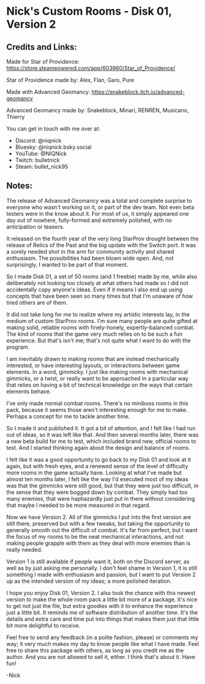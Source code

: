 Nick's Custom Rooms - Disk 01, Version 2
========================================

Credits and Links:
------------------

Made for Star of Providence:
https://store.steampowered.com/app/603960/Star_of_Providence/

Star of Providence made by:
Alex, Flan, Garo, Pure

Made with Advanced Geomancy:
https://snakeblock.itch.io/advanced-geomancy

Advanced Geomancy made by:
Snakeblock, Minari, RENREN, Musicano, Thierry

You can get in touch with me over at:
- Discord: @niqnick
- Bluesky: @niqnick.bsky.social
- YouTube: @NIQNick
- Twitch:   bulletnick
- Steam:    bullet_nick95

Notes:
------

The release of Advanced Geomancy was a total
and complete surprise to everyone who wasn't
working on it, or part of the dev team. Not
even beta testers were in the know about it.
For most of us, it simply appeared one day
out of nowhere, fully-formed and extremely
polished, with no anticipation or teasers.

It released on the fourth year of the very
long StarProv drought between the release of
Relics of the Past and the big update with
the Switch port. It was a sorely needed shot
in the arm for community activity and shared
enthusiasm. The possibilities had been blown
wide open. And, not surprisingly, I wanted
to be part of that moment.

So I made Disk 01, a set of 50 rooms (and 1
freebie) made by me, while also deliberately
not looking too closely at what others had
made so I did not accidentally copy anyone's
ideas. Even if it means I also end up using
concepts that have been seen so many times
but that I'm unaware of how tired others are
of them.

It did not take long for me to realize where
my artistic interests lay, in the medium of
custom StarProv rooms. I'm sure many people
are quite gifted at making solid, reliable
rooms with finely-honely, expertly-balanced
combat. The kind of rooms that the game very
much relies on to be such a fun experience.
But that's isn't me; that's not quite what I
want to do with the program.

I am inevitably drawn to making rooms that
are instead mechanically interested, or have
interesting layouts, or interactions between
game elements. In a word, gimmicky. I just
like making rooms with mechanical gimmicks,
or a twist, or really want to be approached
in a particular way that relies on having a
bit of technical knowledge on the ways that
certain elements behave.

I've only made normal combat rooms. There's
no miniboss rooms in this pack, because it
seems those aren't interesting enough for me
to make. Perhaps a concept for me to tackle
another time.

So I made it and published it. It got a bit
of attention, and I felt like I had run out
of ideas, so it was left like that. And then
several months later, there was a new beta
build for me to test, which included brand
new, official rooms to test. And I started
thinking again about the design and balance
of rooms.

I felt like it was a good opportunity to go
back to my Disk 01 and look at it again, but
with fresh eyes, and a renewed sense of the
level of difficulty more rooms in the game
actually have. Looking at what I've made but
almost ten months later, I felt like the way
I'd executed most of my ideas was that the
gimmicks were still good, but that they were
just too difficult, in the sense that they
were bogged down by combat. They simply had
too many enemies, that were haphazardly just
put in there without considering that maybe
I needed to be more measured in that regard.

Now we have Version 2. All of the gimmicks I
put into the first version are still there,
preserved but with a few tweaks, but taking
the opportunity to generally smooth out the
difficult of combat. It's far from perfect,
but I want the focus of my rooms to be the
neat mechanical interactions, and not making
people grapple with them as they deal with
more enemies than is really needed.

Version 1 is still available if people want
it, both on the Discord server, as well as
by just asking me personally. I don't feel
shame in Version 1, it is still something I
made with enthusiasm and passion, but I want
to put Version 2 up as the intended version
of my ideas; a more polished iteration.

I hope you enjoy Disk 01, Version 2. I also
took the chance with this newest version to
make the whole room pack a little bit more
of a package. It's nice to get not just the
file, but extra goodies with it to enhance
the experience just a little bit. It reminds
me of software distribution of another time.
It's the details and extra care and time put
into things that makes them just that little
bit more delightful to receive.

Feel free to send any feedback (in a polite
fashion, please) or comments my way; it very
much makes my day to know people like what
I have made. Feel free to share this package
with others, as long as you credit me as the
author. And you are not allowed to sell it,
either. I think that's about it. Have fun!

-Nick
